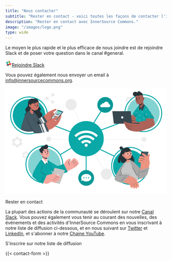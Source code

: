 ```yaml
---
title: "Nous contacter"
subtitle: "Rester en contact - voici toutes les façons de contacter l'ISC"
description: "Rester en contact avec InnerSource Commons."
image: "/images/logo.png"
type: wide
---
```


<section class="section">
  <div class="container">
    <div class="row align-items-center">
      <div class="col-md-6 order-2 order-md-2">
        <p>Le moyen le plus rapide et le plus efficace de nous joindre est de rejoindre Slack et de poser votre question dans le canal #general. 
        </p>
        <a href="/slack" class="btn btn-primary btn-sm"><img src="/images/slack.png" class="pr-1"/>Rejoindre Slack</a>
        <p class="mt-4">Vous pouvez également nous envoyer un email à <a href="mailto:info@innersourcecommons.org">info@innersourcecommons.org</a>. </p>
      </div>
      <div class="col-md-5 order-1 order-md-1 mb-4 mb-md-0">
        <img src="/images/community/connection.png" class="img-fluid">
      </div>
  </div>
</section>

<section class="section">
  <div class="container section-small shadow rounded-lg px-4 bg-light">
    <div class="row align-items-center justify-content-center text-center text-md-left">
      <div class="col-lg-5 col-md-4 mb-4 mb-md-0">
        <a class="twitter-timeline" data-height="500" data-dnt="true" href="https://twitter.com/InnerSourceOrg?ref_src=twsrc%5Etfw"></a> <script async src="https://platform.twitter.com/widgets.js" charset="utf-8"></script>
      </div>
      <div class="col-md-5 offset-md-1">
        <p class="h2 section-title">Rester en contact</p>
        <p class="mb-4">La plupart des actions de la communauté se déroulent sur notre <a href="https://join.slack.com/t/innersourcecommons/shared_invite/zt-1l4a602b6-DKD0B0Y8~WE4aDf~o1xCRw">Canal Slack</a>. Vous pouvez également vous tenir au courant des nouvelles, des événements et des activités d'InnerSource Commons en vous inscrivant à notre liste de diffusion ci-dessous, et en nous suivant sur <a href="https://twitter.com/InnerSourceOrg">Twitter</a> et <a href="https://www.linkedin.com/company/innersourcecommons">LinkedIn</a>, et s'abonner à notre <a href="https://www.youtube.com/channel/UCoSPSd6Or4F_vpjo4SmyoEA">Chaine YouTube</a>.</p>
        <p class="h3 section-title">S'inscrire sur notre liste de diffusion</p>
        {{< contact-form >}}
      </div>
    </div>
  </div>
</section>
